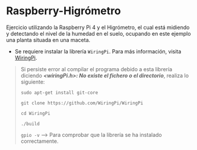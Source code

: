 # Raspberry-Higrómetro
Ejercicio utilizando la Raspberry Pi 4 y el Higrómetro, el cual está midiendo y detectando el nivel de la humedad  en el suelo, ocupando en este ejemplo una planta situada en una maceta.


- Se requiere instalar la librería `WiringPi`. Para más información, visita [WiringPi](http://wiringpi.com/).
> Si persiste error al compilar el programa debido a esta librería diciendo ***<wiringPi.h>: No existe el fichero o el directorio***, realiza lo siguiente:
> 
> `sudo apt-get install git-core`
> 
> `git clone https://github.com/WiringPi/WiringPi`
> 
> `cd WiringPi`
> 
> `./build`
> 
> `gpio -v`        -->  Para comprobar que la librería se ha instalado correctamente.
